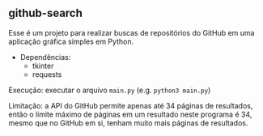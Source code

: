 ## github-search

Esse é um projeto para realizar buscas de repositórios do GitHub em uma aplicação gráfica simples em Python.

- Dependências:
	+ tkinter
	+ requests
	
Execução: executar o arquivo `main.py` (e.g. `python3 main.py`)

Limitação: a API do GitHub permite apenas até 34 páginas de resultados, então o limite máximo de páginas em um resultado neste programa é 34, mesmo que no GitHub em si, tenham muito mais páginas de resultados.
